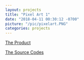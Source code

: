 ```yaml
---
layout: projects
title: "Pixel Art 1"
date: "2018-04-11 00:30:12 -0700"
picture: "/pic/pixelart.PNG"
categories: projects
---
```


[The Product](https://curious-yu.github.io/GoogleFrontEnd-Phase1-PixelArtProject/)

[The Source Codes](https://github.com/Curious-Yu/GoogleFrontEnd-Phase1-PixelArtProject)
